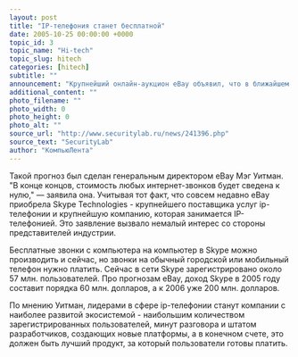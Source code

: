 ```yaml
---
layout: post
title: "IP-телефония станет бесплатной"
date: 2005-10-25 00:00:00 +0000
topic_id: 3
topic_name: "Hi-tech"
topic_slug: hitech
categories: [hitech]
subtitle: ""
announcement: "Крупнейший онлайн-аукцион eBay объявил, что в ближайшем будущем интернет-телефония станет бесплатной. Предполагается, что провайдерам этих услуг доход будут приносить рекламные деньги, а оплата звонков за минуту разговора уйдет в прошлое."
additional_content: ""
photo_filename: ""
photo_width: 0
photo_height: 0
photo_alt: ""
source_url: "http://www.securitylab.ru/news/241396.php"
source_text: "SecurityLab"
author: "КомпьюЛента"
---
```

Такой прогноз был сделан генеральным директором eBay Мэг Уитман. "В конце концов, стоимость любых интернет-звонков будет сведена к нулю," &mdash; заявила она. Учитывая тот факт, что совсем недавно eBay приобрела Skype Technologies - крупнейшего поставщика услуг ip-телефонии и крупнейшую компанию, которая занимается IP-телефонией. Это заявление вызвало немалый интерес со стороны представителей индустрии.

Бесплатные звонки с компьютера на компьютер в Skype можно производить и сейчас, но звонки на обычный городской или мобильный телефон нужно платить. Сейчас в сети Skype зарегистрировано около 57 млн. пользователей. Про прогнозам eBay, доход Skype в 2005 году составит порядка 60 млн. долларов, а к 2006 уже 200 млн. долларов.

По мнению Уитман, лидерами в сфере ip-телефонии станут компании с наиболее развитой экосистемой - наибольшим количеством зарегистрированных пользователей, минут разговора и штатом разработчиков, создающих новые платформы, а в конечном счете, это должен быть лучший продукт, за который пользователи готовы платить.
